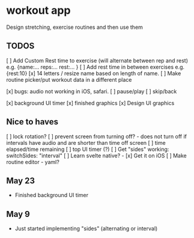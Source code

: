 # workout app 
Design stretching, exercise routines and then use them


## TODOS
[ ] Add Custom Rest time to exercise (will alternate between rep and rest) e.g. {name:... reps:... rest:... }
[ ] Add rest time in between exercises e.g. {rest:10}
[x] 14 letters / resize name based on length of name. 
[ ] Make routine picker/put workout data in a different place


[x] bugs: audio not working in iOS, safari. 
[ ] pause/play
[ ] skip/back

[x] background UI timer
[x] finished graphics
[x] Design UI graphics
 
## Nice to haves
[ ] lock rotation? 
[ ] prevent screen from turning off? - does not turn off if intervals have audio and are shorter than time off screen
[ ] time elapsed/time remaining
[ ] top UI timer (?)
[ ] Get "sides" working: switchSides: "interval"
[ ] Learn svelte native? - 
[x] Get it on iOS 
[ ] Make routine editor - yaml? 

## May 23
- Finished background UI timer


 ## May 9
 - Just started implementing "sides" (alternating or interval) 
 